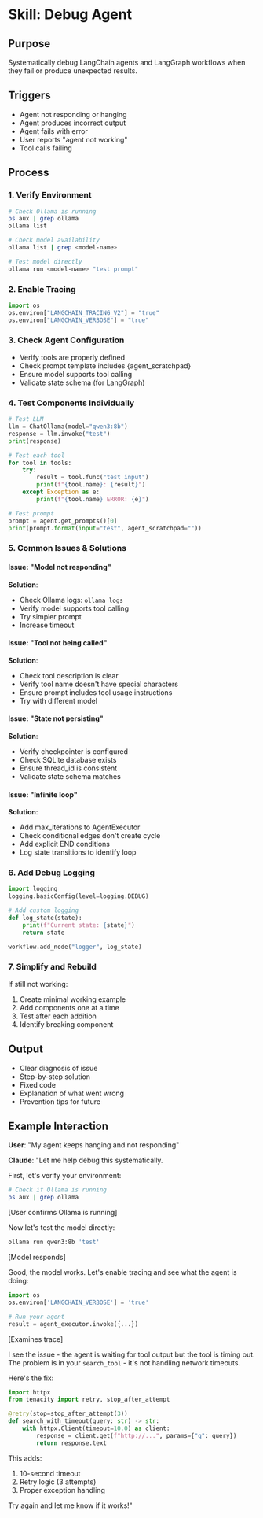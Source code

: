 # Skill: Debug Agent

## Purpose
Systematically debug LangChain agents and LangGraph workflows when they fail or produce unexpected results.

## Triggers
- Agent not responding or hanging
- Agent produces incorrect output
- Agent fails with error
- User reports "agent not working"
- Tool calls failing

## Process

### 1. Verify Environment
```bash
# Check Ollama is running
ps aux | grep ollama
ollama list

# Check model availability
ollama list | grep <model-name>

# Test model directly
ollama run <model-name> "test prompt"
```

### 2. Enable Tracing
```python
import os
os.environ["LANGCHAIN_TRACING_V2"] = "true"
os.environ["LANGCHAIN_VERBOSE"] = "true"
```

### 3. Check Agent Configuration
- Verify tools are properly defined
- Check prompt template includes {agent_scratchpad}
- Ensure model supports tool calling
- Validate state schema (for LangGraph)

### 4. Test Components Individually
```python
# Test LLM
llm = ChatOllama(model="qwen3:8b")
response = llm.invoke("test")
print(response)

# Test each tool
for tool in tools:
    try:
        result = tool.func("test input")
        print(f"{tool.name}: {result}")
    except Exception as e:
        print(f"{tool.name} ERROR: {e}")

# Test prompt
prompt = agent.get_prompts()[0]
print(prompt.format(input="test", agent_scratchpad=""))
```

### 5. Common Issues & Solutions

#### Issue: "Model not responding"
**Solution**:
- Check Ollama logs: `ollama logs`
- Verify model supports tool calling
- Try simpler prompt
- Increase timeout

#### Issue: "Tool not being called"
**Solution**:
- Check tool description is clear
- Verify tool name doesn't have special characters
- Ensure prompt includes tool usage instructions
- Try with different model

#### Issue: "State not persisting"
**Solution**:
- Verify checkpointer is configured
- Check SQLite database exists
- Ensure thread_id is consistent
- Validate state schema matches

#### Issue: "Infinite loop"
**Solution**:
- Add max_iterations to AgentExecutor
- Check conditional edges don't create cycle
- Add explicit END conditions
- Log state transitions to identify loop

### 6. Add Debug Logging
```python
import logging
logging.basicConfig(level=logging.DEBUG)

# Add custom logging
def log_state(state):
    print(f"Current state: {state}")
    return state

workflow.add_node("logger", log_state)
```

### 7. Simplify and Rebuild
If still not working:
1. Create minimal working example
2. Add components one at a time
3. Test after each addition
4. Identify breaking component

## Output
- Clear diagnosis of issue
- Step-by-step solution
- Fixed code
- Explanation of what went wrong
- Prevention tips for future

## Example Interaction

**User**: "My agent keeps hanging and not responding"

**Claude**:
"Let me help debug this systematically.

First, let's verify your environment:
```bash
# Check if Ollama is running
ps aux | grep ollama
```

[User confirms Ollama is running]

Now let's test the model directly:
```bash
ollama run qwen3:8b 'test'
```

[Model responds]

Good, the model works. Let's enable tracing and see what the agent is doing:

```python
import os
os.environ['LANGCHAIN_VERBOSE'] = 'true'

# Run your agent
result = agent_executor.invoke({...})
```

[Examines trace]

I see the issue - the agent is waiting for tool output but the tool is timing out. The problem is in your `search_tool` - it's not handling network timeouts.

Here's the fix:
```python
import httpx
from tenacity import retry, stop_after_attempt

@retry(stop=stop_after_attempt(3))
def search_with_timeout(query: str) -> str:
    with httpx.Client(timeout=10.0) as client:
        response = client.get(f"http://...", params={"q": query})
        return response.text
```

This adds:
1. 10-second timeout
2. Retry logic (3 attempts)
3. Proper exception handling

Try again and let me know if it works!"
